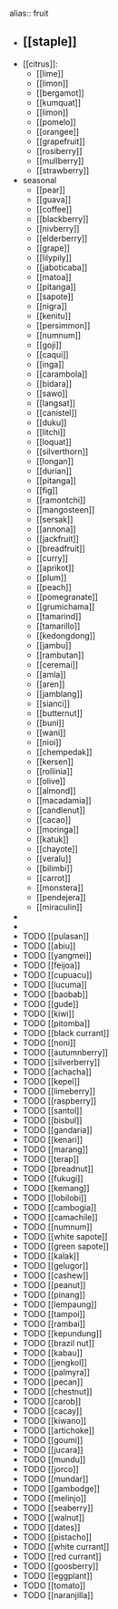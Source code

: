 alias:: fruit

- [[staple]]
	-
- [[citrus]]:
	- [[lime]]
	- [[limon]]
	- [[bergamot]]
	- [[kumquat]]
	- [[limon]]
	- [[pomelo]]
	- [[orangee]]
	- [[grapefruit]]
	- [[rosiberry]]
	- [[mullberry]]
	- [[strawberry]]
- seasonal
	- [[pear]]
	- [[guava]]
	- [[coffee]]
	- [[blackberry]]
	- [[nivberry]]
	- [[elderberry]]
	- [[grape]]
	- [[lilypily]]
	- [[jaboticaba]]
	- [[matoa]]
	- [[pitanga]]
	- [[sapote]]
	- [[nigra]]
	- [[kenitu]]
	- [[persimmon]]
	- [[numnum]]
	- [[goji]]
	- [[caqui]]
	- [[inga]]
	- [[carambola]]
	- [[bidara]]
	- [[sawo]]
	- [[langsat]]
	- [[canistel]]
	- [[duku]]
	- [[litchi]]
	- [[loquat]]
	- [[silverthorn]]
	- [[longan]]
	- [[durian]]
	- [[pitanga]]
	- [[fig]]
	- [[ramontchi]]
	- [[mangosteen]]
	- [[sersak]]
	- [[annona]]
	- [[jackfruit]]
	- [[breadfruit]]
	- [[curry]]
	- [[aprikot]]
	- [[plum]]
	- [[peach]]
	- [[pomegranate]]
	- [[grumichama]]
	- [[tamarind]]
	- [[tamarillo]]
	- [[kedongdong]]
	- [[jambu]]
	- [[rambutan]]
	- [[ceremai]]
	- [[amla]]
	- [[aren]]
	- [[jamblang]]
	- [[sianci]]
	- [[butternut]]
	- [[buni]]
	- [[wani]]
	- [[nioi]]
	- [[chempedak]]
	- [[kersen]]
	- [[rollinia]]
	- [[olive]]
	- [[almond]]
	- [[macadamia]]
	- [[candlenut]]
	- [[cacao]]
	- [[moringa]]
	- [[katuk]]
	- [[chayote]]
	- [[veralu]]
	- [[bilimbi]]
	- [[carrot]]
	- [[monstera]]
	- [[pendejera]]
	- [[miraculin]]
-
-
- TODO [[pulasan]]
- TODO [[abiu]]
- TODO [[yangmei]]
- TODO [[feijoa]]
- TODO [[cupuacu]]
- TODO [[lucuma]]
- TODO [[baobab]]
- TODO [[gude]]
- TODO [[kiwi]]
- TODO [[pitomba]]
- TODO [[black currant]]
- TODO [[noni]]
- TODO [[autumnberry]]
- TODO [[silverberry]]
- TODO [[achacha]]
- TODO [[kepel]]
- TODO [[limeberry]]
- TODO [[raspberry]]
- TODO [[santol]]
- TODO [[bisbul]]
- TODO [[gandaria]]
- TODO [[kenari]]
- TODO [[marang]]
- TODO [[terap]]
- TODO [[breadnut]]
- TODO [[fukugi]]
- TODO [[kemang]]
- TODO [[lobilobi]]
- TODO [[cambogia]]
- TODO [[camachile]]
- TODO [[numnum]]
- TODO [[white sapote]]
- TODO [[green sapote]]
- TODO [[kalak]]
- TODO [[gelugor]]
- TODO [[cashew]]
- TODO [[peanut]]
- TODO [[pinang]]
- TODO [[lempaung]]
- TODO [[tampoi]]
- TODO [[rambai]]
- TODO [[kepundung]]
- TODO [[brazil nut]]
- TODO [[kabau]]
- TODO [[jengkol]]
- TODO [[palmyra]]
- TODO [[pecan]]
- TODO [[chestnut]]
- TODO [[carob]]
- TODO [[cacay]]
- TODO [[kiwano]]
- TODO [[artichoke]]
- TODO [[goumi]]
- TODO [[jucara]]
- TODO [[mundu]]
- TODO [[jorco]]
- TODO [[mundar]]
- TODO [[gambodge]]
- TODO [[melinjo]]
- TODO [[seaberry]]
- TODO [[walnut]]
- TODO [[dates]]
- TODO [[pistacho]]
- TODO [[white currant]]
- TODO [[red currant]]
- TODO [[goosberry]]
- TODO [[eggplant]]
- TODO [[tomato]]
- TODO [[naranjilla]]